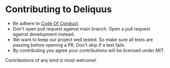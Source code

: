 # Contributing to Deliquus

- Be adhere to [Code Of Conduct](https://github.com/iakindev/deliquus/blob/main/CODE_OF_CONDUCT.md).
- Don't open pull request against main branch. Open a pull request against development instead.
- We want to keep our project well tested. So make sure all tests are passing before opening a PR. Don't skip if a test fails.
- By contributing you agree your contributions will be licensed under MIT.

Contributions of any kind is most welcome!

